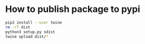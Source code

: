 # How to publish package to pypi
```bash
pip3 install --user twine
rm -rf dist
python3 setup.py sdist
twine upload dist/*
```
